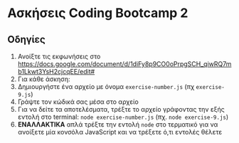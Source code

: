 # Ασκήσεις Coding Bootcamp 2

## Οδηγίες
1. Ανοίξτε τις εκφωνήσεις στο https://docs.google.com/document/d/1diFy8p9CO0oPrpgSCH_qiwRQ7mb1Lkwt3YsH2cjcqEE/edit#
2. Για κάθε άσκηση:
  1. Δημιουργήστε ένα αρχείο με όνομα `exercise-number.js` (πχ `exercise-9.js`)
  2. Γράψτε τον κώδικά σας μέσα στο αρχείο
  3. Για να δείτε τα αποτελέσματα, τρέξτε το αρχείο γράφοντας την εξής εντολή στο terminal: `node exercise-number.js` (πχ. `node exercise-9.js`)
  4. **ΕΝΑΛΛΑΚΤΙΚΑ** απλά τρέξτε την εντολή `node` στο τερματικό για να ανοίξετε μία κονσόλα JavaScript και να τρέξετε ό,τι εντολές θέλετε

